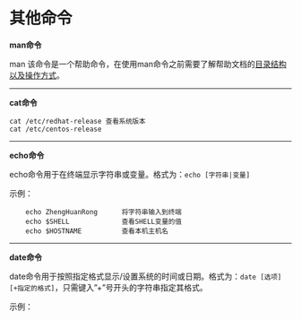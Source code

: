 # 其他命令

**man命令**

man 该命令是一个帮助命令，在使用man命令之前需要了解帮助文档的[目录结构以及操作方式](http://www.linuxprobe.com/chapter02/#22)。

---
**cat命令**

    cat /etc/redhat-release 查看系统版本
    cat /etc/centos-release 
    
---
**echo命令**

echo命令用于在终端显示字符串或变量。格式为：```echo [字符串|变量]```

示例：
            
        echo ZhengHuanRong      将字符串输入到终端
        echo $SHELL             查看SHELL变量的值
        echo $HOSTNAME          查看本机主机名

---
**date命令**

date命令用于按照指定格式显示/设置系统的时间或日期。格式为：```date [选项] [+指定的格式]```，只需键入”+”号开头的字符串指定其格式。

示例：

